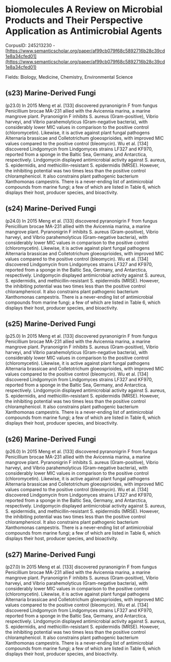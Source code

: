 # biomolecules A Review on Microbial Products and Their Perspective Application as Antimicrobial Agents

CorpusID: 245213230 - [https://www.semanticscholar.org/paper/af99cb079f68c5892716b28c39cd1e8a34cfed01](https://www.semanticscholar.org/paper/af99cb079f68c5892716b28c39cd1e8a34cfed01)

Fields: Biology, Medicine, Chemistry, Environmental Science

## (s23) Marine-Derived Fungi
(p23.0) In 2015 Meng et al. [133] discovered pyranonigrin F from fungus Penicillium brocae MA-231 allied with the Avicennia marina, a marine mangrove plant. Pyranonigrin F inhibits S. aureus (Gram-positive), Vibrio harveyi, and Vibrio parahemolyticus (Gram-negative bacteria), with considerably lower MIC values in comparison to the positive control (chloromycetin). Likewise, it is active against plant fungal pathogens Alternaria brassicae and Colletotrichum gloeosprioides, with improved MIC values compared to the positive control (bleomycin). Wu et al. [134] discovered Lindgomycin from Lindgomyces strains LF327 and KF970, reported from a sponge in the Baltic Sea, Germany, and Antarctica, respectively. Lindgomycin displayed antimicrobial activity against S. aureus, S. epidermidis, and methicillin-resistant S. epidermidis (MRSE). However, the inhibiting potential was two times less than the positive control chloramphenicol. It also constrains plant pathogenic bacterium Xanthomonas campestris. There is a never-ending list of antimicrobial compounds from marine fungi; a few of which are listed in Table 6, which displays their host, producer species, and bioactivity. 
## (s24) Marine-Derived Fungi
(p24.0) In 2015 Meng et al. [133] discovered pyranonigrin F from fungus Penicillium brocae MA-231 allied with the Avicennia marina, a marine mangrove plant. Pyranonigrin F inhibits S. aureus (Gram-positive), Vibrio harveyi, and Vibrio parahemolyticus (Gram-negative bacteria), with considerably lower MIC values in comparison to the positive control (chloromycetin). Likewise, it is active against plant fungal pathogens Alternaria brassicae and Colletotrichum gloeosprioides, with improved MIC values compared to the positive control (bleomycin). Wu et al. [134] discovered Lindgomycin from Lindgomyces strains LF327 and KF970, reported from a sponge in the Baltic Sea, Germany, and Antarctica, respectively. Lindgomycin displayed antimicrobial activity against S. aureus, S. epidermidis, and methicillin-resistant S. epidermidis (MRSE). However, the inhibiting potential was two times less than the positive control chloramphenicol. It also constrains plant pathogenic bacterium Xanthomonas campestris. There is a never-ending list of antimicrobial compounds from marine fungi; a few of which are listed in Table 6, which displays their host, producer species, and bioactivity. 
## (s25) Marine-Derived Fungi
(p25.0) In 2015 Meng et al. [133] discovered pyranonigrin F from fungus Penicillium brocae MA-231 allied with the Avicennia marina, a marine mangrove plant. Pyranonigrin F inhibits S. aureus (Gram-positive), Vibrio harveyi, and Vibrio parahemolyticus (Gram-negative bacteria), with considerably lower MIC values in comparison to the positive control (chloromycetin). Likewise, it is active against plant fungal pathogens Alternaria brassicae and Colletotrichum gloeosprioides, with improved MIC values compared to the positive control (bleomycin). Wu et al. [134] discovered Lindgomycin from Lindgomyces strains LF327 and KF970, reported from a sponge in the Baltic Sea, Germany, and Antarctica, respectively. Lindgomycin displayed antimicrobial activity against S. aureus, S. epidermidis, and methicillin-resistant S. epidermidis (MRSE). However, the inhibiting potential was two times less than the positive control chloramphenicol. It also constrains plant pathogenic bacterium Xanthomonas campestris. There is a never-ending list of antimicrobial compounds from marine fungi; a few of which are listed in Table 6, which displays their host, producer species, and bioactivity. 
## (s26) Marine-Derived Fungi
(p26.0) In 2015 Meng et al. [133] discovered pyranonigrin F from fungus Penicillium brocae MA-231 allied with the Avicennia marina, a marine mangrove plant. Pyranonigrin F inhibits S. aureus (Gram-positive), Vibrio harveyi, and Vibrio parahemolyticus (Gram-negative bacteria), with considerably lower MIC values in comparison to the positive control (chloromycetin). Likewise, it is active against plant fungal pathogens Alternaria brassicae and Colletotrichum gloeosprioides, with improved MIC values compared to the positive control (bleomycin). Wu et al. [134] discovered Lindgomycin from Lindgomyces strains LF327 and KF970, reported from a sponge in the Baltic Sea, Germany, and Antarctica, respectively. Lindgomycin displayed antimicrobial activity against S. aureus, S. epidermidis, and methicillin-resistant S. epidermidis (MRSE). However, the inhibiting potential was two times less than the positive control chloramphenicol. It also constrains plant pathogenic bacterium Xanthomonas campestris. There is a never-ending list of antimicrobial compounds from marine fungi; a few of which are listed in Table 6, which displays their host, producer species, and bioactivity. 
## (s27) Marine-Derived Fungi
(p27.0) In 2015 Meng et al. [133] discovered pyranonigrin F from fungus Penicillium brocae MA-231 allied with the Avicennia marina, a marine mangrove plant. Pyranonigrin F inhibits S. aureus (Gram-positive), Vibrio harveyi, and Vibrio parahemolyticus (Gram-negative bacteria), with considerably lower MIC values in comparison to the positive control (chloromycetin). Likewise, it is active against plant fungal pathogens Alternaria brassicae and Colletotrichum gloeosprioides, with improved MIC values compared to the positive control (bleomycin). Wu et al. [134] discovered Lindgomycin from Lindgomyces strains LF327 and KF970, reported from a sponge in the Baltic Sea, Germany, and Antarctica, respectively. Lindgomycin displayed antimicrobial activity against S. aureus, S. epidermidis, and methicillin-resistant S. epidermidis (MRSE). However, the inhibiting potential was two times less than the positive control chloramphenicol. It also constrains plant pathogenic bacterium Xanthomonas campestris. There is a never-ending list of antimicrobial compounds from marine fungi; a few of which are listed in Table 6, which displays their host, producer species, and bioactivity.   
